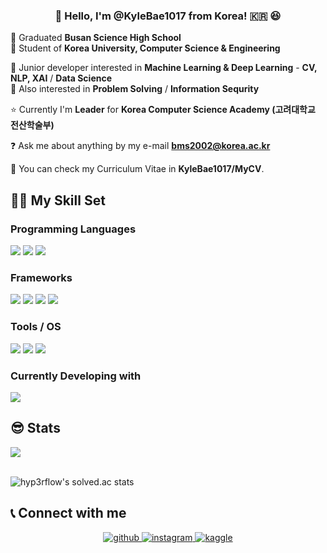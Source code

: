 ### <div align="center">👋 Hello, I'm @KyleBae1017 from Korea! 🇰🇷 😆 </div>  
  

🏫 Graduated **Busan Science High School**\
🐯 Student of **Korea University, Computer Science & Engineering** 
  
🌱 Junior developer interested in **Machine Learning & Deep Learning** - **CV, NLP, XAI** / **Data Science**\
🔑 Also interested in **Problem Solving** / **Information Sequrity**

⭐️ Currently I'm **Leader** for **Korea Computer Science Academy (고려대학교 전산학술부)**   
  
❓ Ask me about anything by my e-mail **bms2002@korea.ac.kr**

📄 You can check my Curriculum Vitae in **KyleBae1017/MyCV**.
 
## 🧑‍💻 My Skill Set  

### Programming Languages  
<img src="https://img.shields.io/badge/Python-3776AB?style=rounded-lg&logo=Python&logoColor=yellow"/> <img src="https://img.shields.io/badge/C-A8B9CC?style=rounded-lg&logo=C&logoColor=orange"/> <img src="https://img.shields.io/badge/C++-00599C?style=rounded-lg&logo=cplusplus&logoColor=white">
### Frameworks
<img src="https://img.shields.io/badge/Tensorflow-FF6F00?style=rounded-lg&logo=Tensorflow&logoColor=white"/> <img src="https://img.shields.io/badge/Keras-D00000?style=rounded-lg&logo=Keras&logoColor=white"/> <img src="https://img.shields.io/badge/scikit--learn-F7931E?style=rounded-lg&logo=scikit-learn&logoColor=blue"/> <img src="https://img.shields.io/badge/NumPy-013243?style=rounded-lg&logo=NumPy&logoColor=orange"/>
### Tools / OS
<img src="https://img.shields.io/badge/Linux-FCC624?style=rounded-lg&logo=Linux&logoColor=black"/> <img src="https://img.shields.io/badge/Conda--Forge-000000?style=rounded-lg&logo=Conda-Forge&logoColor=white"/> <img src="https://img.shields.io/badge/Anaconda-44A833?style=rounded-lg&logo=Anaconda&logoColor=white"/> 

### Currently Developing with
<img src="https://img.shields.io/badge/MacBook M1 Air-000000?style=rounded-lg&logo=macOS&logoColor=white"/>

## 😎 Stats  
<div align="left"><img src="https://github-readme-stats.vercel.app/api?username=KyleBae1017&show_icons=true&count_private=true&hide_border=true" align="center" /></div>  

<br/>  

![hyp3rflow's solved.ac stats](https://github-readme-solvedac.hyp3rflow.vercel.app/api/?handle=bms2002)

## 📞 Connect with me  
<div align="center">
<a href="https://github.com/KyleBae1017" target="_blank">
<img src=https://img.shields.io/badge/github-%2324292e.svg?&style=for-the-badge&logo=github&logoColor=white alt=github style="margin-bottom: 5px;" />
</a>
<a href="https://instagram.com/bae_ms_1017" target="_blank">
<img src=https://img.shields.io/badge/instagram-%23000000.svg?&style=for-the-badge&logo=instagram&logoColor=white alt=instagram style="margin-bottom: 5px;" />
</a>
<a href="https://www.kaggle.com/bms2002" target="_blank">
<img src=https://img.shields.io/badge/kaggle-%2344BAE8.svg?&style=for-the-badge&logo=kaggle&logoColor=white alt=kaggle style="margin-bottom: 5px;" />
</a>  
</div>  

<br />



